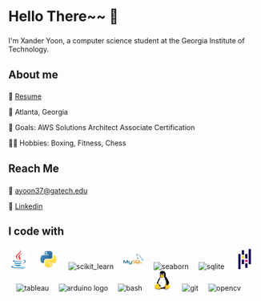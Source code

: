 <h1 align="left">Hello There~~ 👋 </h1>

###

<p align="left"> I'm Xander Yoon, a computer science student at the Georgia Institute of Technology. </p>

###

<h2 align="left">About me</h2>

###

<p align="left">
📄 <a href="https://github.com/XanderYoon/Resume/blob/main/XanderYoon_2026.pdf">Resume</a>
  
📍 Atlanta, Georgia
  
🎯 Goals: AWS Solutions Architect Associate Certification <br>

🏃‍➡️ Hobbies: Boxing, Fitness, Chess </p>

###

<h2 align="left">Reach Me</h2>

###

<p align="left">
📨 <a href="mailto:ayoon37@gatech.edu">ayoon37@gatech.edu</a> <br>

🔗 <a href="https://www.linkedin.com/in/XanderYoon/">Linkedin</a> </p>

###

<h2 align="left">I code with</h2>

###

<div align="left">
  <img src="https://raw.githubusercontent.com/devicons/devicon/master/icons/java/java-original.svg" alt="java" height="40"/> </a> 
  <img width="12" />
  <img src="https://raw.githubusercontent.com/devicons/devicon/master/icons/python/python-original.svg" alt="python" height="40"/> </a>
  <img width="12" />
  <img src="https://upload.wikimedia.org/wikipedia/commons/0/05/Scikit_learn_logo_small.svg" alt="scikit_learn" height="40"/> </a>
  <img width="12" />
  <img src="https://raw.githubusercontent.com/devicons/devicon/master/icons/mysql/mysql-original-wordmark.svg" alt="mysql" height="40"/> </a>
  <img width="12" />
  <img src="https://seaborn.pydata.org/_images/logo-mark-lightbg.svg" alt="seaborn" height="40"/> </a>
  <img width="12" />
  <img src="https://www.vectorlogo.zone/logos/sqlite/sqlite-icon.svg" alt="sqlite" height="40"/> </a>
  <img width="12" />
  <img src="https://raw.githubusercontent.com/devicons/devicon/2ae2a900d2f041da66e950e4d48052658d850630/icons/pandas/pandas-original.svg" alt="pandas" height="40"/>
  <img width="12" />
  <img src="https://github.com/gilbarbara/logos/blob/main/logos/tableau-icon.svg" alt="tableau" height="40"/> </a> 
  <img width="12" />
  <img src="https://cdn.worldvectorlogo.com/logos/arduino-1.svg" height="40" alt="arduino logo"  />
  <img width="12" />
  <img src="https://www.vectorlogo.zone/logos/gnu_bash/gnu_bash-icon.svg" alt="bash" height="40"/> </a>
  <img width="12" />
  <img src="https://raw.githubusercontent.com/devicons/devicon/master/icons/linux/linux-original.svg" alt="linux" height="40"/> </a> 
  <img width="12" />
  <img src="https://www.vectorlogo.zone/logos/git-scm/git-scm-icon.svg" alt="git" height="40"/> </a>
  <img width="12" />
  <img src="https://www.vectorlogo.zone/logos/opencv/opencv-icon.svg" alt="opencv" height="40"/> </a>
  <img width="12" />
</div>

###
